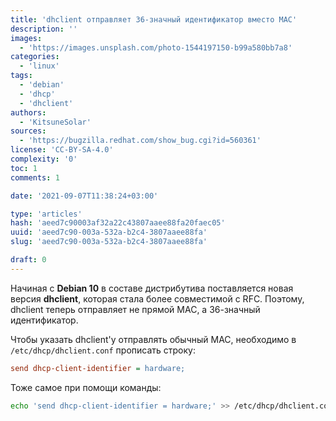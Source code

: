 ```yaml
---
title: 'dhclient отправляет 36-значный идентификатор вместо MAC'
description: ''
images:
  - 'https://images.unsplash.com/photo-1544197150-b99a580bb7a8'
categories:
  - 'linux'
tags:
  - 'debian'
  - 'dhcp'
  - 'dhclient'
authors:
  - 'KitsuneSolar'
sources:
  - 'https://bugzilla.redhat.com/show_bug.cgi?id=560361'
license: 'CC-BY-SA-4.0'
complexity: '0'
toc: 1
comments: 1

date: '2021-09-07T11:38:24+03:00'

type: 'articles'
hash: 'aeed7c90003af32a22c43807aaee88fa20faec05'
uuid: 'aeed7c90-003a-532a-b2c4-3807aaee88fa'
slug: 'aeed7c90-003a-532a-b2c4-3807aaee88fa'

draft: 0
---
```


Начиная с **Debian 10** в составе дистрибутива поставляется новая версия **dhclient**, которая стала более совместимой с RFC. Поэтому, dhclient теперь отправляет не прямой MAC, а 36-значный идентификатор.

<!--more-->

Чтобы указать dhclient'у отправлять обычный MAC, необходимо в `/etc/dhcp/dhclient.conf` прописать строку:

```ini
send dhcp-client-identifier = hardware;
```

Тоже самое при помощи команды:

```sh
echo 'send dhcp-client-identifier = hardware;' >> /etc/dhcp/dhclient.conf
```
